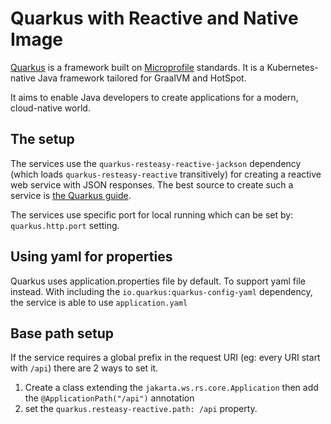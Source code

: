 # Quarkus with Reactive and Native Image

[Quarkus](https://quarkus.io/) is a framework built on [Microprofile](https://microprofile.io/) standards. It is a Kubernetes-native Java framework tailored for GraalVM and HotSpot.

It aims to enable Java developers to create applications for a modern, cloud-native world.

## The setup

The services use the `quarkus-resteasy-reactive-jackson` dependency (which loads `quarkus-resteasy-reactive` transitively) for creating a reactive web service with JSON responses. The best source to create such a service is [the Quarkus guide](https://quarkus.io/guides/rest-json).

The services use specific port for local running which can be set by: `quarkus.http.port` setting.

## Using yaml for properties

Quarkus uses application.properties file by default. To support yaml file instead. With including the `io.quarkus:quarkus-config-yaml` dependency, the service is able to use `application.yaml`

## Base path setup

If the service requires a global prefix in the request URI (eg: every URI start with `/api`) there are 2 ways to set it.

1. Create a class extending the `jakarta.ws.rs.core.Application` then add the `@ApplicationPath("/api")` annotation
2. set the `quarkus.resteasy-reactive.path: /api` property.

